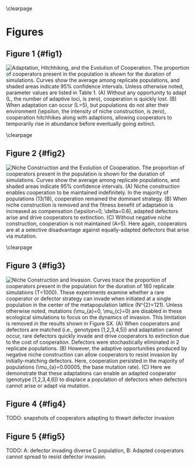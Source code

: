 \clearpage

# Figures

## Figure 1 {#fig1}

![**Adaptation, Hitchhiking, and the Evolution of Cooperation.** The proportion of cooperators present in the population is shown for the duration of simulations. Curves show the average among replicate populations, and shaded areas indicate 95% confidence intervals. Unless otherwise noted, parameter values are listed in [Table 1](#tables). (**A**) Without any opportunity to adapt ($L$, the number of adaptive loci, is zero), cooperation is quickly lost. (**B**) When adaptation can occur ($L=5$), but populations do not alter their environment ($\epsilon$, the intensity of niche construction, is zero), cooperation hitchhikes along with adaptions, allowing cooperators to temporarily rise in abundance before eventually going extinct.](../figures/Figure1.png)

\clearpage


## Figure 2 {#fig2}

![**Niche Construction and the Evolution of Cooperation.** The proportion of cooperators present in the population is shown for the duration of simulations. Curves show the average among replicate populations, and shaded areas indicate 95% confidence intervals. (**A**) Niche construction enables cooperation to be maintained indefinitely. In the majority of populations (13/18), cooperation remained the dominant strategy. (**B**) When niche construction is removed and the fitness benefit of adaptation is increased as compensation ($\epsilon=0$, $\delta=0.6$), adapted defectors arise and drive cooperators to extinction. (**C**) Without negative niche construction, cooperation is not maintained ($A=5$). Here again, cooperators are at a selective disadvantage against equally-adapted defectors that arise via mutation.](../figures/Figure2.png)

\clearpage


## Figure 3 {#fig3}

![**Niche Construction and Invasion.** Curves trace the proportion of cooperators present in the population for the duration of 160 replicate simulations ($T=1000$). These experiments examine whether a rare cooperator or defector strategy can invade when initiated at a single population in the center of the metapopulation lattice ($N^{2}=121$). Unless otherwise noted, mutations ($\mu_{a}=0, \mu_{c}=0$) are disabled in these ecological simulations to focus on the dynamics of invasion. This limitation is removed in the results shown in Figure SX. (**A**) When cooperators and defectors are matched (i.e., genotypes [1,2,3,4,5]) and adaptation cannot occur, rare defectors quickly invade and drive cooperators to extinction due to the cost of cooperation. Defectors were stochastically eliminated in 2 replicate populations. (**B**)
However, the adaptive opportunities produced by negative niche construction can allow cooperators to resist invasion by initially-matching defectors. Here, cooperation persisted in the majority of populations ($\mu_{a}=0.00005$, the base mutation rate). (**C**) Here we demonstrate that these adaptations can enable an adapted cooperator (genotype [1,2,3,4,*6*]) to displace a population of defectors when defectors cannot arise or adapt via mutation.](../figures/Figure3.png)


## Figure 4 {#fig4}

TODO: snapshots of cooperators adapting to thwart defector invasion

## Figure 5 {#fig5}

TODO: A: defector invading diverse C population, B: Adapted cooperators cannot spread to resist defector invasion.
